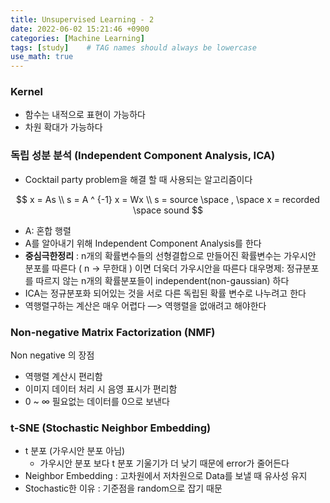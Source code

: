 ```yaml
---
title: Unsupervised Learning - 2
date: 2022-06-02 15:21:46 +0900
categories: [Machine Learning]
tags: [study]    # TAG names should always be lowercase
use_math: true
---
```


### Kernel

- 함수는 내적으로 표현이 가능하다
- 차원 확대가 가능하다

### 독립 성분 분석 (Independent Component Analysis, ICA)

- Cocktail party problem을 해결 할 때 사용되는 알고리즘이다

$$
x = As \\ s = A ^ {-1} x = Wx \\ s = source \space , \space x = recorded \space sound
$$

- A: 혼합 행렬
- A를 알아내기 위해 Independent Component Analysis를 한다
- **중심극한정리** : n개의 확률변수들의 선형결합으로 만들어진 확률변수는 가우시안 분포를 따른다
( n → 무한대 ) 이면 더욱더 가우시안을 따른다
대우명제: 정규분포를 따르지 않는 n개의 확률분포들이 independent(non-gaussian) 하다
- ICA는 정규분포화 되어있는 것을 서로 다른 독립된 확률 변수로 나누려고 한다
- 역행렬구하는 계산은 매우 어렵다 —> 역행렬을 없애려고 해야한다

### Non-negative Matrix Factorization (NMF)

Non negative 의 장점

- 역행렬 계산시 편리함
- 이미지 데이터 처리 시 음영 표시가 편리함
- 0 ~ $\infty$  필요없는 데이터를 0으로 보낸다

### t-SNE (Stochastic Neighbor Embedding)

- t 분포 (가우시안 분포 아님)
  - 가우시안 분포 보다 t 분포 기울기가 더 낮기 때문에 error가 줄어든다
- Neighbor Embedding : 고차원에서 저차원으로 Data를 보낼 때 유사성 유지
- Stochastic한 이유 : 기준점을 random으로 잡기 때문
